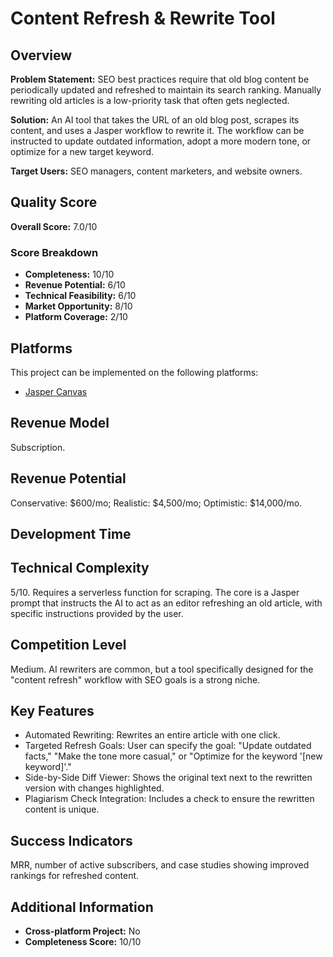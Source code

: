 # Content Refresh & Rewrite Tool

## Overview
**Problem Statement:** SEO best practices require that old blog content be periodically updated and refreshed to maintain its search ranking. Manually rewriting old articles is a low-priority task that often gets neglected.

**Solution:** An AI tool that takes the URL of an old blog post, scrapes its content, and uses a Jasper workflow to rewrite it. The workflow can be instructed to update outdated information, adopt a more modern tone, or optimize for a new target keyword.

**Target Users:** SEO managers, content marketers, and website owners.

## Quality Score
**Overall Score:** 7.0/10

### Score Breakdown
- **Completeness:** 10/10
- **Revenue Potential:** 6/10
- **Technical Feasibility:** 6/10
- **Market Opportunity:** 8/10
- **Platform Coverage:** 2/10

## Platforms
This project can be implemented on the following platforms:
- [Jasper Canvas](./platforms/jasper-canvas/)

## Revenue Model
Subscription.

## Revenue Potential
Conservative: $600/mo; Realistic: $4,500/mo; Optimistic: $14,000/mo.

## Development Time


## Technical Complexity
5/10. Requires a serverless function for scraping. The core is a Jasper prompt that instructs the AI to act as an editor refreshing an old article, with specific instructions provided by the user.

## Competition Level
Medium. AI rewriters are common, but a tool specifically designed for the "content refresh" workflow with SEO goals is a strong niche.

## Key Features
- Automated Rewriting: Rewrites an entire article with one click.
- Targeted Refresh Goals: User can specify the goal: "Update outdated facts," "Make the tone more casual," or "Optimize for the keyword '[new keyword]'."
- Side-by-Side Diff Viewer: Shows the original text next to the rewritten version with changes highlighted.
- Plagiarism Check Integration: Includes a check to ensure the rewritten content is unique.

## Success Indicators
MRR, number of active subscribers, and case studies showing improved rankings for refreshed content.

## Additional Information
- **Cross-platform Project:** No
- **Completeness Score:** 10/10
